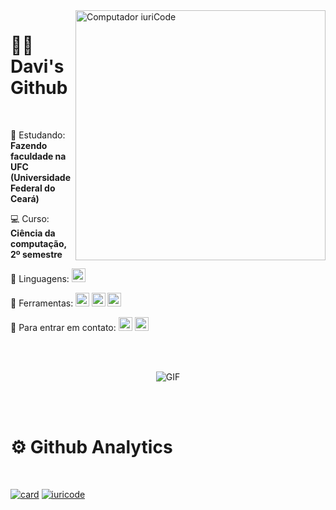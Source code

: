 <img src="https://raw.githubusercontent.com/MicaelliMedeiros/micaellimedeiros/master/image/computer-illustration.png" min-width="400px" max-width="400px" width="400px" align="right" alt="Computador iuriCode">

# 👨‍💻 Davi's Github
</br>


<p align="left">
🚀 Estudando: <strong> Fazendo faculdade na UFC (Universidade Federal do Ceará) </strong>
</p>

<p align="left">
💻 Curso: <strong> Ciência da computação, 2º semestre </strong>
</p>
  
<p align="left">
  👾 Linguagens: 
  <strong> <img height="22" src="https://img.shields.io/badge/C%2B%2B-00599C?style=for-the-badge&logo=c%2B%2B&logoColor=white" /> </strong>
</p>

<p align="left">
  💼 Ferramentas: 
  <strong> <img height="22" src="https://img.shields.io/badge/Git-E34F26?style=for-the-badge&logo=git&logoColor=white" /> </strong>
  <strong> <img height="22" src="https://img.shields.io/badge/GitHub-100000?style=for-the-badge&logo=github&logoColor=white" /> </strong>
  <strong> <img height="22" src="https://img.shields.io/badge/Windows-017AD7?style=for-the-badge&logo=windows&logoColor=white" /> </strong>
</p>
          
<p align="left">
  💌 Para entrar em contato: 
  <a href="mailto:davimaiabaptista21@gmail.com" target="_blank"><img height="22" src="https://img.shields.io/badge/Gmail-D14836?style=for-the-badge&logo=gmail&logoColor=white" target="_blank"></a>
  <a href="https://instagram.com/davimb_" target="_blank"><img height="22" src="https://img.shields.io/badge/Instagram-E4405F?style=for-the-badge&logo=instagram&logoColor=white" target="_blank"></a>
  </p> 
 
</br>
</br>

<p align="center">
  <img alt="GIF" align="center" src="https://github.com/TheDudeThatCode/TheDudeThatCode/blob/master/Assets/gandalf_parrot.gif")>
</p>

</br>
</br>

# ⚙️ Github Analytics
</br>

[![card](https://github-readme-stats.vercel.app/api?username=davimb&theme=dark)](https://github.com/davimb/)
[![iuricode](https://github-readme-stats.vercel.app/api/top-langs/?username=davimb&hide=html&layout=compact&theme=dark)](https://github.com/davimb/)

</br>
